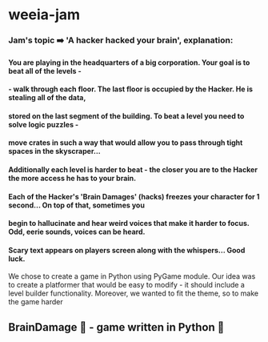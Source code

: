 # weeia-jam

### Jam's topic :arrow_right: 'A hacker hacked your brain', explanation:

#### You are playing in the headquarters of a big corporation. Your goal is to beat all of the levels - 
#### - walk through each floor. The last floor is occupied by the Hacker. He is stealing all of the data, 
#### stored on the last segment of the building. To beat a level you need to solve logic puzzles - 
#### move crates in such a way that would allow you to pass through tight spaces in the skyscraper...
#### Additionally each level is harder to beat - the closer you are to the Hacker the more access he has to your brain.
#### Each of the Hacker's 'Brain Damages' (hacks) freezes your character for 1 second... On top of that, sometimes you
#### begin to hallucinate and hear weird voices that make it harder to focus. Odd, eerie sounds, voices can be heard.
#### Scary text appears on players screen along with the whispers... Good luck.




We chose to create a game in Python using PyGame module. Our idea was to create a platformer
that would be easy to modify - it should include a level builder functionality. Moreover, 
we wanted to fit the theme, so to make the game harder


## BrainDamage :brain: - game written in Python :snake:




